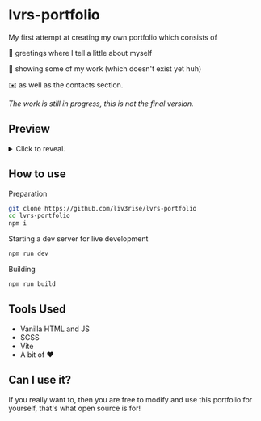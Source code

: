 # lvrs-portfolio

My first attempt at creating my own portfolio which consists of

👋 greetings where I tell a little about myself

🔧 showing some of my work (which doesn't exist yet huh)

✉️ as well as the contacts section.

*The work is still in progress, this is not the final version.*

## Preview

<details> 
  <summary>Click to reveal.</summary>
   ![App Screenshot](https://i.imgur.com/KdvpmNo.png)
   ![App Screenshot](https://i.imgur.com/meBGBbu.png)
</details>

## How to use

Preparation

```bash
git clone https://github.com/liv3rise/lvrs-portfolio
cd lvrs-portfolio
npm i
```

Starting a dev server for live development

```bash
npm run dev
```

Building

```bash
npm run build
```

## Tools Used

- Vanilla HTML and JS
- SCSS
- Vite
- A bit of ❤️


## Can I use it?
If you really want to, then you are free to modify and use this portfolio for yourself, that's what open source is for!